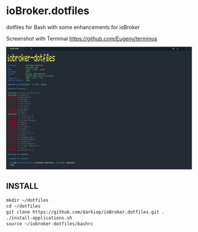 # ioBroker.dotfiles
dotfiles for Bash with some enhancements for ioBroker

Screenshot with Terminal https://github.com/Eugeny/terminus

![Screenshot](screenshot.png)

## INSTALL
```
mkdir ~/dotfiles
cd ~/dotfiles
git clone https://github.com/darkiop/ioBroker.dotfiles.git .
./install-applications.sh
source ~/iobroker-dotfiles/bashrc
```
